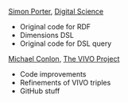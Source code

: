 [Simon Porter](https://github.com/sjcporter), [Digital Science](http://digital-science.com)

* Original code for RDF
* Dimensions DSL
* Original code for DSL query

[Michael Conlon](https://github.com/mconlon17), [The VIVO Project](http://vivoweb.org)

* Code improvements
* Refinements of VIVO triples
* GitHub stuff
